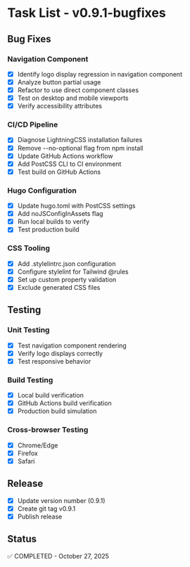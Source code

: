 # Task List - v0.9.1-bugfixes

## Bug Fixes

### Navigation Component

- [x] Identify logo display regression in navigation component
- [x] Analyze button partial usage
- [x] Refactor to use direct component classes
- [x] Test on desktop and mobile viewports
- [x] Verify accessibility attributes

### CI/CD Pipeline

- [x] Diagnose LightningCSS installation failures
- [x] Remove --no-optional flag from npm install
- [x] Update GitHub Actions workflow
- [x] Add PostCSS CLI to CI environment
- [x] Test build on GitHub Actions

### Hugo Configuration

- [x] Update hugo.toml with PostCSS settings
- [x] Add noJSConfigInAssets flag
- [x] Run local builds to verify
- [x] Test production build

### CSS Tooling

- [x] Add .stylelintrc.json configuration
- [x] Configure stylelint for Tailwind @rules
- [x] Set up custom property validation
- [x] Exclude generated CSS files

## Testing

### Unit Testing

- [x] Test navigation component rendering
- [x] Verify logo displays correctly
- [x] Test responsive behavior

### Build Testing

- [x] Local build verification
- [x] GitHub Actions build verification
- [x] Production build simulation

### Cross-browser Testing

- [x] Chrome/Edge
- [x] Firefox
- [x] Safari

## Release

- [x] Update version number (0.9.1)
- [x] Create git tag v0.9.1
- [x] Publish release

## Status

✅ COMPLETED - October 27, 2025
